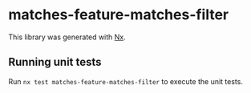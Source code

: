 # matches-feature-matches-filter

This library was generated with [Nx](https://nx.dev).

## Running unit tests

Run `nx test matches-feature-matches-filter` to execute the unit tests.

